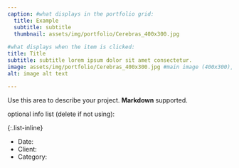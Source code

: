 ```yaml
---
caption: #what displays in the portfolio grid:
  title: Example
  subtitle: subtitle
  thumbnail: assets/img/portfolio/Cerebras_400x300.jpg
  
#what displays when the item is clicked:
title: Title
subtitle: subtitle lorem ipsum dolor sit amet consectetur.
image: assets/img/portfolio/Cerebras_400x300.jpg #main image (400x300), can be a link or a file in assets/img/portfolio
alt: image alt text

---
```

Use this area to describe your project. **Markdown** supported.

optional info list (delete if not using):

{:.list-inline} 
- Date: 
- Client: 
- Category: 

